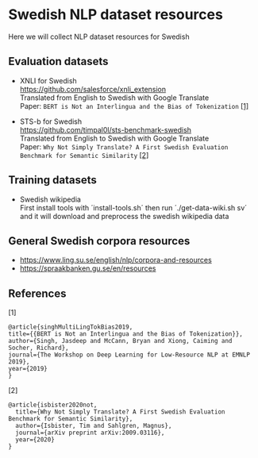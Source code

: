 # Swedish NLP dataset resources
Here we will collect NLP dataset resources for Swedish

## Evaluation datasets

* XNLI for Swedish  
https://github.com/salesforce/xnli_extension  
Translated from English to Swedish with Google Translate  
Paper: `BERT is Not an Interlingua and the Bias of Tokenization` [[1]](#1)

* STS-b for Swedish  
https://github.com/timpal0l/sts-benchmark-swedish  
Translated from English to Swedish with Google Translate  
Paper: `Why Not Simply Translate? A First Swedish Evaluation Benchmark for Semantic Similarity` [[2]](#2) 

## Training datasets

* Swedish wikipedia  
First install tools with ´install-tools.sh´ then run ´./get-data-wiki.sh sv´ and it will download and preprocess the swedish wikipedia data

## General Swedish corpora resources

* https://www.ling.su.se/english/nlp/corpora-and-resources
* https://spraakbanken.gu.se/en/resources

## References
<a id="1">[1]</a>  
```
@article{singhMultiLingTokBias2019,
title={{BERT is Not an Interlingua and the Bias of Tokenization}},
author={Singh, Jasdeep and McCann, Bryan and Xiong, Caiming and Socher, Richard},
journal={The Workshop on Deep Learning for Low-Resource NLP at EMNLP 2019},
year={2019}
}
```

<a id="2">[2]</a>
```
@article{isbister2020not,
  title={Why Not Simply Translate? A First Swedish Evaluation Benchmark for Semantic Similarity},
  author={Isbister, Tim and Sahlgren, Magnus},
  journal={arXiv preprint arXiv:2009.03116},
  year={2020}
}
```
